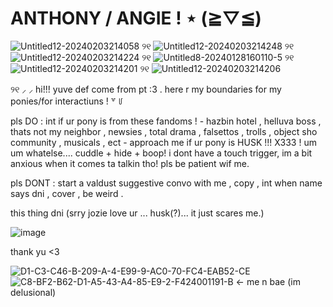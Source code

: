 # ANTHONY  /  ANGIE  !  ⋆ (⁠≧⁠▽⁠≦⁠)
 ![Untitled12-20240203214058](https://github.com/poizondbby/poizondbby/assets/151479507/d5c063eb-9374-40a8-94ea-d9914753f2e9)  ୨୧  ![Untitled12-20240203214248](https://github.com/poizondbby/poizondbby/assets/151479507/e9dba5c0-2796-4795-9baa-7820d2a33d40)  ୨୧ ![Untitled12-20240203214224](https://github.com/poizondbby/poizondbby/assets/151479507/b9d85739-0932-4e45-8d6e-9cc0012e733b)  ୨୧  ![Untitled8-20240128160110-5](https://github.com/poizondbby/poizondbby/assets/151479507/fa1ef5f8-2395-44b0-8739-d5b08d357777)  ୨୧  ![Untitled12-20240203214201](https://github.com/poizondbby/poizondbby/assets/151479507/8269063f-d0f4-483e-9ba6-76647d50483d)  ୨୧  ![Untitled12-20240203214206](https://github.com/poizondbby/poizondbby/assets/151479507/b77b485c-0009-4be1-8370-bf1e5dfcaa02)





 
୨୧  ⸝  ⸝ hi!!! yuve def come from pt :3 .  here r my boundaries for my ponies/for interactiuns  ! ꒷  ꒥

pls DO  :  int if ur pony is from these fandoms  !   -  hazbin hotel , helluva boss , thats not my neighbor , newsies , total drama , falsettos , trolls , object sho community , musicals , ect - approach me if ur pony is HUSK  !!! X333 ! um um whatelse.... cuddle + hide + boop! i dont have a touch trigger, im a bit anxious when it comes ta talkin tho! pls be patient wif me.


pls DONT  :  start a valdust suggestive convo with me ,  copy  ,  int when name says dni ,  cover  ,  be weird  .

this thing dni (srry jozie love ur ... husk(?)... it just scares me.)

![image](https://github.com/poizondbby/poizondbby/assets/151479507/c849e4c1-dfd1-4a81-a3c6-d8a8fb850808)


thank yu <3

 ![D1-C3-C46-B-209-A-4-E99-9-AC0-70-FC4-EAB52-CE](https://github.com/poizondbby/poizondbby/assets/151479507/fe5b9805-0280-494d-aae9-a2c256242c23)![C8-BF2-B62-D1-A5-43-A4-85-E9-2-F424001191-B](https://github.com/poizondbby/poizondbby/assets/151479507/7a025720-4d25-4c9b-aaaa-e15de3daa65c) <- me n bae (im delusional)

